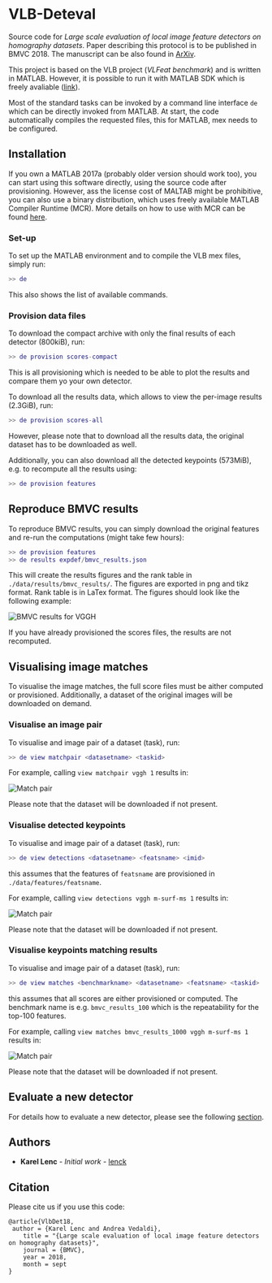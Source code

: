 # VLB-Deteval

Source code for *Large scale evaluation of local image feature detectors on homography datasets*. Paper describing this protocol is to be published in BMVC 2018. The manuscript can be also found in [ArXiv](https://arxiv.org/abs/1807.07939).

This project is based on the VLB project (*VLFeat benchmark*) and is written in MATLAB. However, it is possible to run it with MATLAB SDK which is freely avaliable ([link](./MCR.md)).

Most of the standard tasks can be invoked by a command line interface `de` which can be directly invoked from MATLAB. At start, the code automatically compiles the requested files, this for MATLAB, mex needs to be configured.

## Installation
If you own a MATLAB 2017a (probably older version should work too), you can start using this software directly, using the source code after provisioning.
However, ass the license cost of MALTAB might be prohibitive, you can also use a binary distribution, which uses freely available MATLAB Compiler Runtime (MCR). More details on how to use with MCR can be found [here](./MCR.md).

### Set-up
To set up the MATLAB environment and to compile the VLB mex files, simply run:
```matlab
>> de
```
This also shows the list of available commands.

### Provision data files
To download the compact archive with only the final results of each detector (800kiB), run:
```matlab
>> de provision scores-compact
```
This is all provisioning which is needed to be able to plot the results and compare them yo your own detector.


To download all the results data, which allows to view the per-image results (2.3GiB), run:
```matlab
>> de provision scores-all
```
However, please note that to download all the results data, the original dataset has to be downloaded as well.


Additionally, you can also download all the detected keypoints (573MiB), e.g. to recompute all the results using:
```matlab
>> de provision features
```

## Reproduce BMVC results
To reproduce BMVC results, you can simply download the original features and
re-run the computations (might take few hours):
```matlab
>> de provision features
>> de results expdef/bmvc_results.json
```

This will create the results figures and the rank table in `./data/results/bmvc_results/`.
The figures are exported in png and tikz format. Rank table is in LaTex format. The figures should look like the following example:

![BMVC results for VGGH](./images/plot_bmvc_results_vggh.png)

If you have already provisioned the scores files, the results are not recomputed.

## Visualising image matches
To visualise the image matches, the full score files must be aither computed or provisioned.
Additionally, a dataset of the original images will be downloaded on demand.

### Visualise an image pair
To visualise and image pair of a dataset (task), run:
```matlab
>> de view matchpair <datasetname> <taskid>
```

For example, calling `view matchpair vggh 1` results in:

![Match pair](./images/matchpair.png)

Please note that the dataset will be downloaded if not present.


### Visualise detected keypoints
To visualise and image pair of a dataset (task), run:
```matlab
>> de view detections <datasetname> <featsname> <imid>
```
this assumes that the features of `featsname` are provisioned in `./data/features/featsname`.

For example, calling `view detections vggh m-surf-ms 1` results in:

![Match pair](./images/detections.png)

Please note that the dataset will be downloaded if not present.


### Visualise keypoints matching results
To visualise and image pair of a dataset (task), run:
```matlab
>> de view matches <benchmarkname> <datasetname> <featsname> <taskid>
```
this assumes that all scores are either provisioned or computed. The benchmark name
is e.g. `bmvc_results_100` which is the repeatability for the top-100 features.

For example, calling `view matches bmvc_results_1000 vggh m-surf-ms 1` results in:

![Match pair](./images/matches.png)

Please note that the dataset will be downloaded if not present.

## Evaluate a new detector
For details how to evaluate a new detector, please see the following [section](./evaluatedet.md).


## Authors

* **Karel Lenc** - *Initial work* - [lenck](https://github.com/lenck)

## Citation

Please cite us if you use this code:

```
@article{VlbDet18,
 author = {Karel Lenc and Andrea Vedaldi},
    title = "{Large scale evaluation of local image feature detectors on homography datasets}",
    journal = {BMVC},
    year = 2018,
    month = sept
}
```
